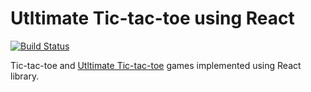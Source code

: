 # Utltimate Tic-tac-toe using React

[![Build Status](https://travis-ci.org/ldgit/react-tic-tac-toe.svg?branch=master)](https://travis-ci.org/ldgit/react-tic-tac-toe)

Tic-tac-toe and [Utltimate Tic-tac-toe](https://en.wikipedia.org/wiki/Ultimate_tic-tac-toe) games implemented using React library.
